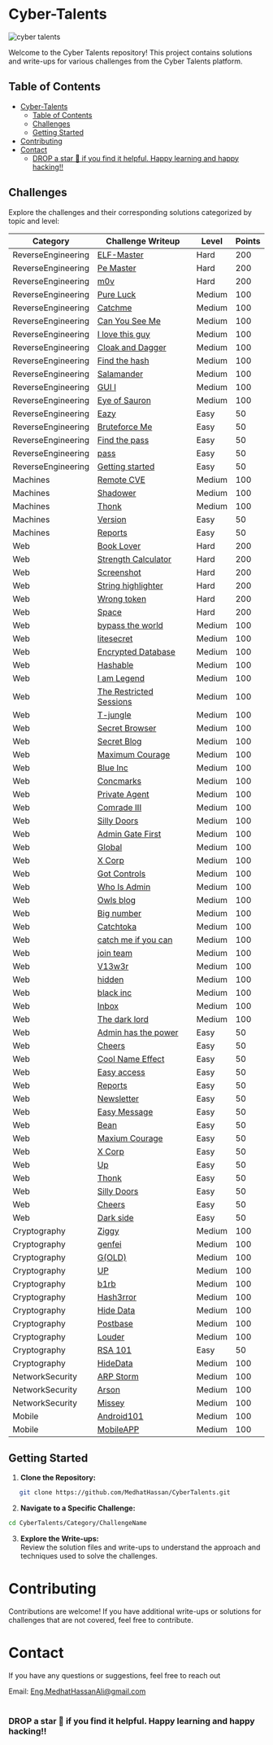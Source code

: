 # Cyber-Talents
![cyber talents](https://cybertalents.com/images/logo-footer.png)

Welcome to the Cyber Talents repository! This project contains solutions and write-ups for various challenges from the Cyber Talents platform.

## Table of Contents

- [Cyber-Talents](#cyber-talents)
  - [Table of Contents](#table-of-contents)
  - [Challenges](#challenges)
  - [Getting Started](#getting-started)
- [Contributing](#contributing)
- [Contact](#contact)
    - [DROP a star 🌟 if you find it helpful. Happy learning and happy hacking‼️](#drop-a-star--if-you-find-it-helpful-happy-learning-and-happy-hacking️)

## Challenges
Explore the challenges and their corresponding solutions categorized by topic and level:

| Category          | Challenge Writeup                                                                 | Level  | Points |
|-------------------|---------------------------------------------------------------------------|--------|--------|
| ReverseEngineering | [ELF-Master](ReverseEngineering/ELF-Master/Findings.md)                   | Hard   | 200    |
| ReverseEngineering | [Pe Master](ReverseEngineering/pe-master/Findings.md)                     | Hard   | 200    |
| ReverseEngineering | [m0v](ReverseEngineering/m0v/Findings.md)                                 | Hard   | 200    |
| ReverseEngineering | [Pure Luck](ReverseEngineering/Pure-Luck/Findings.md)                     | Medium | 100    |
| ReverseEngineering | [Catchme](ReverseEngineering/Catchme/Findings.md)                         | Medium | 100    |
| ReverseEngineering | [Can You See Me](ReverseEngineering/CanYouSeeMe/Findings.md)              | Medium | 100    |
| ReverseEngineering | [I love this guy](ReverseEngineering/Ilovethisguy/Findings.md)            | Medium | 100    |
| ReverseEngineering | [Cloak and Dagger](ReverseEngineering/CloakandDagger/Findings.md)         | Medium | 100    |
| ReverseEngineering | [Find the hash](ReverseEngineering/Find-the-hash/Findings.md)             | Medium | 100    |
| ReverseEngineering | [Salamander](ReverseEngineering/salamander/Findings.md)                   | Medium | 100    |
| ReverseEngineering | [GUI I](ReverseEngineering/GUI_I/Findings.md)                             | Medium | 100    |
| ReverseEngineering | [Eye of Sauron](ReverseEngineering/EyeofSauron/Findings.md)               | Medium | 100    |
| ReverseEngineering | [Eazy](ReverseEngineering/Eazy/Findings.md)                               | Easy   | 50     |
| ReverseEngineering | [Bruteforce Me](ReverseEngineering/Bruteforce%20Me/Findings.md)           | Easy   | 50     |
| ReverseEngineering | [Find the pass](ReverseEngineering/Find%20the%20Pass/Findings.md)         | Easy   | 50     |
| ReverseEngineering | [pass](ReverseEngineering/pass/Findings.md)                               | Easy   | 50     |
| ReverseEngineering | [Getting started](ReverseEngineering/getting-started/Findings.md)         | Easy   | 50     |
| Machines           | [Remote CVE](Machines/remote-CVE/Findings.md)                             | Medium | 100    |
| Machines           | [Shadower](Machines/shadower/Findings.md)                                 | Medium | 100    |
| Machines           | [Thonk](Machines/Thonk/Findings.md)                                       | Medium | 100    |
| Machines           | [Version](Machines/version/Findings.md)                                   | Easy   | 50     |
| Machines           | [Reports](Machines/reports/Findings.md)                                   | Easy   | 50     |
| Web                | [Book Lover](Web/book-lover/Findings.md)                                  | Hard   | 200    |
| Web                | [Strength Calculator](Web/strength-calculator)                            | Hard   | 200    |
| Web                | [Screenshot](Web/screenshot/Findings.md)                                  | Hard   | 200    |
| Web                | [String highlighter](Web/string-highlighter/Findings.md)                  | Hard   | 200    |
| Web                | [Wrong token](Web/wrong-token/Findings.md)                                | Hard   | 200    |
| Web                | [Space](Web/space/Findings.md)                                            | Hard   | 200    |
| Web                | [bypass the world](Web/bypasstheworld/Findings.md)                        | Medium | 100    |
| Web                | [litesecret](Web/litesecret/Findings.md)                                  | Medium | 100    |
| Web                | [Encrypted Database](Web/EncryptedDatabase/Findings.md)                   | Medium | 100    |
| Web                | [Hashable](Web/Hashable/Findings.md)                                      | Medium | 100    |
| Web                | [I am Legend](Web/IamLegend/Findings.md)                                  | Medium | 100    |
| Web                | [The Restricted Sessions](Web/TheRestrictedSessions/Findings.md)          | Medium | 100    |
| Web                | [T-jungle](Web/T-jungle/Findings.md)                                      | Medium | 100    |
| Web                | [Secret Browser](Web/SecretBrowser/Findings.md)                           | Medium | 100    |
| Web                | [Secret Blog](Web/SecretBlog/Findings.md)                                 | Medium | 100    |
| Web                | [Maximum Courage](Web/MaximumCourage/Findings.md)                         | Medium | 100    |
| Web                | [Blue Inc](Web/blue-inc/Findings.md)                                      | Medium | 100    |
| Web                | [Concmarks](Web/concmarks/Findings.md)                                    | Medium | 100    |
| Web                | [Private Agent](Web/private-agent/Findings.md)                            | Medium | 100    |
| Web                | [Comrade III](Web/comrade-iii/Findings.md)                                | Medium | 100    |
| Web                | [Silly Doors](Web/silly-doors/Findings.md)                                | Medium | 100    |
| Web                | [Admin Gate First](Web/admin-gate-first/Findings.md)                      | Medium | 100    |
| Web                | [Global](Web/global/Findings.md)                                          | Medium | 100    |
| Web                | [X Corp](Web/x-corp/Findings.md)                                          | Medium | 100    |
| Web                | [Got Controls](Web/got-controls/Findings.md)                              | Medium | 100    |
| Web                | [Who Is Admin](Web/WhoIsAdmin/Findings.md)                                | Medium | 100    |
| Web                | [Owls blog](Web/owls-blog/Findings.md)                                    | Medium | 100    |
| Web                | [Big number](Web/big-number/Findings.md)                                  | Medium | 100    |
| Web                | [Catchtoka](Web/catchtoka/Findings.md)                                    | Medium | 100    |
| Web                | [catch me if you can](Web/catch-me-if-you-can/Findings.md)                | Medium | 100    |
| Web                | [join team](Web/join-team/Findings.md)                                    | Medium | 100    |
| Web                | [V13w3r](Web/v13w3r/Findings.md)                                          | Medium | 100    |
| Web                | [hidden](Web/hidden/Findings.md)                                          | Medium | 100    |
| Web                | [black inc](Web/black-inc/Findings.md)                                    | Medium | 100    |
| Web                | [Inbox](Web/Inbox/Findings.md)                                            | Medium | 100    |
| Web                | [The dark lord](Web/the-dark-lord/Findings.md)                            | Medium | 100    |
| Web                | [Admin has the power](Web/Adminhasthepower/Findings.md)                   | Easy   | 50     |
| Web                | [Cheers](Web/Cheers/Findings.md)                                          | Easy   | 50     |
| Web                | [Cool Name Effect](Web/CoolNameEffect/Findings.md)                        | Easy   | 50     |
| Web                | [Easy access](Web/EasyAccess/Findings.md)                                 | Easy   | 50     |
| Web                | [Reports](Web/reports/Findings.md)                                        | Easy   | 50     |
| Web                | [Newsletter](Web/Newsletter/Findings.md)                                  | Easy   | 50     |
| Web                | [Easy Message](Web/easy-message/Findings.md)                              | Easy   | 50     |
| Web                | [Bean](Web/bean/Findings.md)                                              | Easy   | 50     |
| Web                | [Maxium Courage](Web/MaximumCourage/Findings.md)                          | Easy   | 50     |
| Web                | [X Corp](Web/x-corp/Findings.md)                                          | Easy   | 50     |
| Web                | [Up](Web/up/Findings.md)                                                  | Easy   | 50     |
| Web                | [Thonk](Web/thonk/Findings.md)                                            | Easy   | 50     |
| Web                | [Silly Doors](Web/silly-doors/Findings.md)                                | Easy   | 50     |
| Web                | [Cheers](Web/cheers/Findings.md)                                          | Easy   | 50     |
| Web                | [Dark side](Web/darkside/Findings.md)                                     | Easy   | 50     |
| Cryptography       | [Ziggy](Cryptography/Ziggy/Findings.md)                                   | Medium | 100    |
| Cryptography       | [genfei](Cryptography/genfei/Findings.md)                                 | Medium | 100    |
| Cryptography       | [G(OLD)](Cryptography/G(OLD)/Findings.md)                                 | Medium | 100    |
| Cryptography       | [UP](Cryptography/UP/Findings.md)                                         | Medium | 100    |
| Cryptography       | [b1rb](Cryptography/b1rb/Findings.md)                                     | Medium | 100    |
| Cryptography       | [Hash3rror](Cryptography/Hash3rror/Findings.md)                           | Medium | 100    |
| Cryptography       | [Hide Data](Cryptography/HideData/Findings.md)                            | Medium | 100    |
| Cryptography       | [Postbase](Cryptography/Postbase/Findings.md)                             | Medium | 100    |
| Cryptography       | [Louder](Cryptography/Louder/Findings.md)                                 | Medium | 100    |
| Cryptography       | [RSA 101](Cryptography/RSA101/Findings.md)                                | Easy   | 50     |
| Cryptography       | [HideData](Cryptography/HideData/Findings.md)                             | Medium | 100    |
| NetworkSecurity    | [ARP Storm](NetworkSecurity/ARP%20Storm/Findings.md)                      | Medium | 100    |
| NetworkSecurity    | [Arson](NetworkSecurity/Arson/Findings.md)                                | Medium | 100    |
| NetworkSecurity    | [Missey](NetworkSecurity/Missey/Findings.md)                              | Medium | 100    |
| Mobile             | [Android101](Mobile/Android101/Findings.md)                               | Medium | 100    |
| Mobile             | [MobileAPP](Mobile/MobileAPP/Findings.md)                                 | Medium | 100    |

    
## Getting Started

1. **Clone the Repository:**
```bash
   git clone https://github.com/MedhatHassan/CyberTalents.git
```
2. **Navigate to a Specific Challenge:**
```bash
cd CyberTalents/Category/ChallengeName
```
3. **Explore the Write-ups:** <br>
Review the solution files and write-ups to understand the approach and techniques used to solve the challenges.

# Contributing
Contributions are welcome! If you have additional write-ups or solutions for challenges that are not covered, feel free to contribute.

# Contact
If you have any questions or suggestions, feel free to reach out

Email: Eng.MedhatHassanAli@gmail.com <br><br>
### DROP a star 🌟 if you find it helpful. Happy learning and happy hacking‼️
